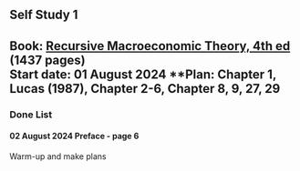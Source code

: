 ## Self Study 1

**Book:** [Recursive Macroeconomic Theory, 4th ed](https://www.google.de/books/edition/Recursive_Macroeconomic_Theory_fourth_ed/IG1qDwAAQBAJ?hl=en&gbpv=0) (1437 pages)  
**Start date:** 01 August 2024
**Plan: Chapter 1, Lucas (1987), Chapter 2-6, Chapter 8, 9, 27, 29
---

### Done List

#### 02 August 2024 Preface - page 6
Warm-up and make plans

